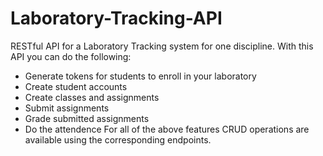 # Laboratory-Tracking-API
RESTful API for a Laboratory Tracking system for one discipline.
With this API you can do the following: 
- Generate tokens for students to enroll in your laboratory
- Create student accounts
- Create classes and assignments
- Submit assignments
- Grade submitted assignments
- Do the attendence
For all of the above features CRUD operations are available using the corresponding endpoints.
